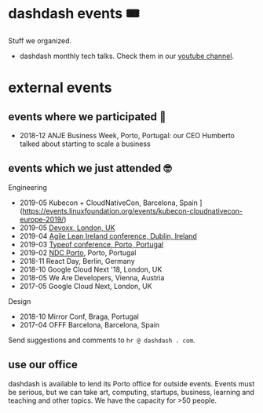 # dashdash events 🎟
Stuff we organized.
- dashdash monthly tech talks. Check them in our [youtube channel](https://www.youtube.com/channel/UCQUmiIyETHv8ccZLdsvNzdA).

# external events

## events where we participated 📣

- 2018-12 ANJE Business Week, Porto, Portugal: our CEO Humberto talked about starting to scale a business

## events which we just attended 🤓

Engineering
- 2019-05 Kubecon + CloudNativeCon, Barcelona, Spain
](https://events.linuxfoundation.org/events/kubecon-cloudnativecon-europe-2019/) 
- 2019-05 [Devoxx, London, UK](https://www.devoxx.co.uk/) 
- 2019-04 [Agile Lean Ireland conference, Dublin, Ireland](https://www.agileleanireland.org/) 
- 2019-03 [Typeof conference, Porto, Portugal](https://typeofconf.com/) 
- 2019-02 [NDC Porto](https://ndcporto.com/), Porto, Portugal 
- 2018-11 React Day, Berlin, Germany
- 2018-10 Google Cloud Next '18, London, UK
- 2018-05 We Are Developers, Vienna, Austria
- 2017-05 Google Cloud Next, London, UK

Design
- 2018-10 Mirror Conf, Braga, Portugal
- 2017-04 OFFF Barcelona, Barcelona, Spain

Send suggestions and comments to `hr @ dashdash . com`.

## use our office

dashdash is available to lend its Porto office for outside events. Events must be serious, but we can take art, computing, startups, business, learning and teaching and other topics. We have the capacity for >50 people.
